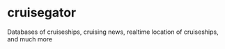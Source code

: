 # cruisegator
Databases of cruiseships, cruising news, realtime location of cruiseships, and much more
